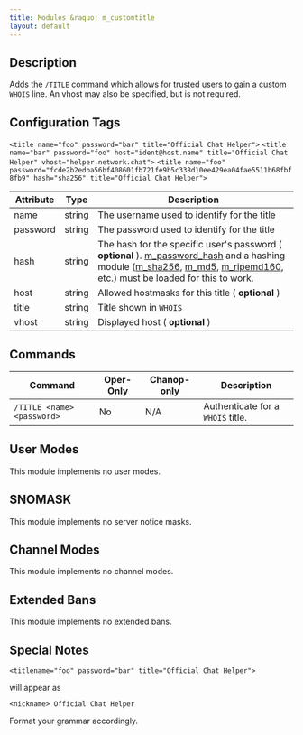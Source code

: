 ```yaml
---
title: Modules &raquo; m_customtitle
layout: default
---
```


## Description

Adds the `/TITLE` command which allows for trusted users to gain a custom `WHOIS` line. An vhost may also be specified,
but is not required.

## Configuration Tags

`<title name="foo" password="bar" title="Official Chat Helper">`
`<title name="bar" password="foo" host="ident@host.name" title="Official Chat Helper" vhost="helper.network.chat">`
`<title name="foo" password="fcde2b2edba56bf408601fb721fe9b5c338d10ee429ea04fae5511b68fbf8fb9" hash="sha256" title="Official Chat Helper">`

Attribute | Type | Description
--------- | ---- | -----------
name | string | The username used to identify for the title
password | string | The password used to identify for the title
hash | string | The hash for the specific user's password ( **optional** ). [m_password_hash](password_hash.md) and a hashing module ([m_sha256](sha256.md), [m_md5](md5.md), [m_ripemd160](ripemd160), etc.)  must be loaded for this to work.
host | string |  Allowed hostmasks for this title ( **optional** )
title | string | Title shown in `WHOIS`
vhost | string | Displayed host ( **optional** )

## Commands

Command | Oper-Only | Chanop-only | Description
------- | --------- | ----------- | -----------
`/TITLE <name> <password>` | No | N/A | Authenticate for a `WHOIS` title.

## User Modes

This module implements no user modes.

## SNOMASK

This module implements no server notice masks.

## Channel Modes

This module implements no channel modes.

## Extended Bans

This module implements no extended bans.

## Special Notes

`<titlename="foo" password="bar" title="Official Chat Helper">` 

will appear as

`<nickname> Official Chat Helper`

Format your grammar accordingly.
